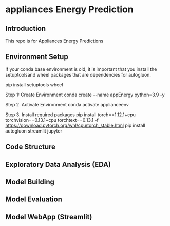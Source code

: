 # appliances Energy Prediction

## Introduction

This repo is for Appliances Energy Predictions

## Environment Setup

If your conda base environment is old, it is important that you install the setuptoolsand wheel packages that are dependencies for autogluon.

pip install setuptools wheel

Step 1: Create Environment
conda create --name appEnergy python=3.9 -y

Step 2. Activate Environment
conda activate applianceenv

Step 3. Install required packages
pip install torch==1.12.1+cpu torchvision==0.13.1+cpu torchtext==0.13.1 -f https://download.pytorch.org/whl/cpu/torch_stable.html
pip install autogluon streamlit jupyter

## Code Structure

## Exploratory Data Analysis (EDA)

## Model Building 

## Model Evaluation

## Model WebApp (Streamlit)